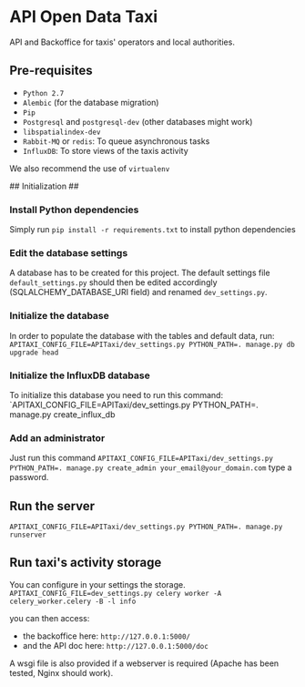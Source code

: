 # API Open Data Taxi #
API and Backoffice for taxis' operators and local authorities.

## Pre-requisites ##

 * `Python 2.7`
 * `Alembic` (for the database migration)
 * `Pip`
 * `Postgresql` and `postgresql-dev` (other databases might work)
 * `libspatialindex-dev`
 * `Rabbit-MQ` or `redis`: To queue asynchronous tasks
 * `InfluxDB`: To store views of the taxis activity

We also recommend the use of `virtualenv`

## Initialization ##

### Install Python dependencies ###
Simply run `pip install -r requirements.txt` to install python dependencies 

### Edit the database settings ###
A database has to be created for this project.
The default settings file `default_settings.py` should then be 
edited accordingly (SQLALCHEMY_DATABASE_URI field) and renamed `dev_settings.py`.

### Initialize the database ###
In order to populate the database with the tables and default data, run:
`APITAXI_CONFIG_FILE=APITaxi/dev_settings.py PYTHON_PATH=. manage.py db upgrade head`

### Initialize the InfluxDB database ###
To initialize this database you need to run this command:
`APITAXI_CONFIG_FILE=APITaxi/dev_settings.py PYTHON_PATH=. manage.py create_influx_db

### Add an administrator ###
Just run this command
`APITAXI_CONFIG_FILE=APITaxi/dev_settings.py PYTHON_PATH=. manage.py create_admin your_email@your_domain.com`
type a password.

## Run the server ##

`APITAXI_CONFIG_FILE=APITaxi/dev_settings.py PYTHON_PATH=. manage.py runserver`

## Run taxi's activity storage ##
You can configure in your settings the storage.
`APITAXI_CONFIG_FILE=dev_settings.py celery worker -A celery_worker.celery -B -l info`

you can then access:
* the backoffice here: `http://127.0.0.1:5000/`
* and the API doc here: `http://127.0.0.1:5000/doc`

A wsgi file is also provided if a webserver is required (Apache has been tested, Nginx should work). 
